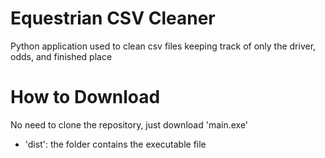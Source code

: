 # Equestrian CSV Cleaner
Python application used to clean csv files keeping track of only the driver, odds, and finished place

# How to Download
No need to clone the repository, just download 'main.exe'
- 'dist': the folder contains the executable file
